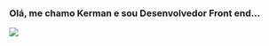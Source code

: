 ### Olá, me chamo Kerman e sou Desenvolvedor Front end...

<div>
<a href="https://github.com/KermanJR" />
  <img src="https://github-readme-stats.vercel.app/api?Username=KermanJR"/>

</div>
